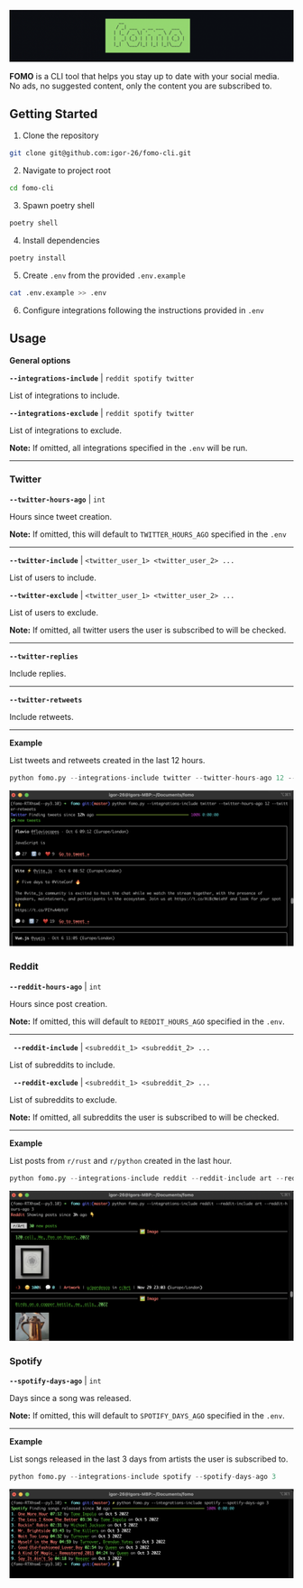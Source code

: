 
<p align="center">
  <img src="assets/banner.png"/>
</p>

**FOMO** is a CLI tool that helps you stay up to date with your social media.
<br>No ads, no suggested content, only the content you are subscribed to.

## Getting Started

1. Clone the repository

```bash
git clone git@github.com:igor-26/fomo-cli.git
 ```

2. Navigate to project root

```bash
cd fomo-cli
 ```

3. Spawn poetry shell

```bash
poetry shell
 ```

4. Install dependencies

```bash
poetry install
 ```
5. Create `.env` from the provided `.env.example`

```bash
cat .env.example >> .env
 ```

6. Configure integrations following the instructions provided in `.env`

## Usage

**General options**

**`--integrations-include`** | `reddit spotify twitter`

List of integrations to include.

**`--integrations-exclude`** | `reddit spotify twitter`

List of integrations to exclude.

**Note:** If omitted, all integrations specified in the `.env` will be run.

---

### Twitter


**`--twitter-hours-ago`** | `int`

Hours since tweet creation.

**Note:** If omitted, this will default to `TWITTER_HOURS_AGO` specified in the `.env`

---

**`--twitter-include`** | `<twitter_user_1> <twitter_user_2> ...`

List of users to include.

**`--twitter-exclude`**  | `<twitter_user_1> <twitter_user_2> ...`

List of users to exclude.

**Note:** If omitted, all twitter users the user is subscribed to will be checked.

---
**`--twitter-replies`**

Include replies.

---
**`--twitter-retweets`**

Include retweets.

---

**Example**

List tweets and retweets created in the last 12 hours.
```python
python fomo.py --integrations-include twitter --twitter-hours-ago 12 --twitter-retweets
 ```
<p align="center">
  <img src="assets/usage_twitter.png"/>
</p>

### Reddit


**`--reddit-hours-ago`** | `int`

Hours since post creation.

**Note:** If omitted, this will default to `REDDIT_HOURS_AGO` specified in the `.env`.

---

**` --reddit-include`** | `<subreddit_1> <subreddit_2> ...`

List of subreddits to include.

**` --reddit-exclude`** | `<subreddit_1> <subreddit_2> ...`

List of subreddits to exclude.

**Note:** If omitted, all subreddits the user is subscribed to will be checked.

---

**Example**

List posts from `r/rust` and `r/python` created in the last hour.
```python
python fomo.py --integrations-include reddit --reddit-include art --reddit-hours-ago 3
 ```
<p align="center">
  <img src="assets/usage_reddit.png"/>
</p>

### Spotify

**`--spotify-days-ago`** | `int`

Days since a song was released.

**Note:** If omitted, this will default to `SPOTIFY_DAYS_AGO` specified in the `.env`.

---
**Example**

List songs released in the last 3 days from artists the user is subscribed to.
```python
python fomo.py --integrations-include spotify --spotify-days-ago 3
 ```
<p align="center">
  <img src="assets/usage_spotify.png"/>
</p>
